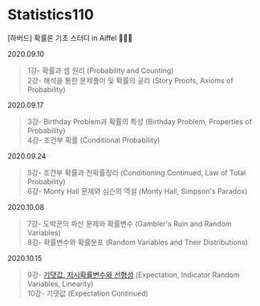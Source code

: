 # Statistics110
[하버드] 확률론 기초 스터디 in Aiffel 👨🏻‍💼

2020.09.10
>1강- 확률과 셈 원리 (Probability and Counting)  
2강- 해석을 통한 문제풀이 및 확률의 공리 (Story Proofs, Axioms of Probability)

2020.09.17
>3강- Birthday Problem과 확률의 특성 (Birthday Problem, Properties of Probability)  
4강- 조건부 확률 (Conditional Probability)

2020.09.24
>5강- 조건부 확률과 전확률정리 (Conditioning Continued, Law of Total Probability)  
6강- Monty Hall 문제와 심슨의 역설 (Monty Hall, Simpson's Paradox) 

2020.10.08
>7강- 도박꾼의 파산 문제와 확률변수 (Gambler's Ruin and Random Variables)  
8강- 확률변수와 확률분포 (Random Variables and Their Distributions)

2020.10.15
>9강- [기댓값, 지시확률변수와 선형성](https://github.com/PEBpung/Statistics110/tree/master/2020-10-11-statistics) (Expectation, Indicator Random Variables, Linearity)  
10강- 기댓값 (Expectation Continued) 
